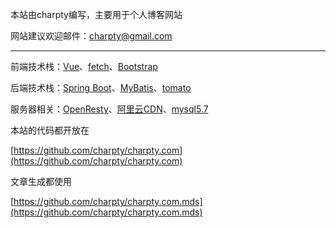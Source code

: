 本站由charpty编写，主要用于个人博客网站

网站建议欢迎邮件：<a>charpty@gmail.com</a>

---



前端技术栈：[Vue](https://cn.vuejs.org)、[fetch](https://github.com/github/fetch)、[Bootstrap](http://v3.bootcss.com)     

后端技术栈：[Spring Boot](https://projects.spring.io/spring-boot)、[MyBatis](http://www.mybatis.org/mybatis-3)、[tomato](https://github.com/charpty/tomato)

服务器相关：[OpenResty](https://github.com/openresty)、[阿里云CDN](https://help.aliyun.com/document_detail/27101.html)、[mysql5.7](https://dev.mysql.com/doc/relnotes/mysql/5.7/en/)



本站的代码都开放在    

[https://github.com/charpty/charpty.com](https://github.com/charpty/charpty.com)

文章生成都使用

[https://github.com/charpty/charpty.com.mds](https://github.com/charpty/charpty.com.mds)
